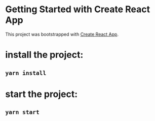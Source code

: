 # Getting Started with Create React App

This project was bootstrapped with [Create React App](https://github.com/facebook/create-react-app).

# install the project: 
## `yarn install`

# start the project:
## `yarn start`

